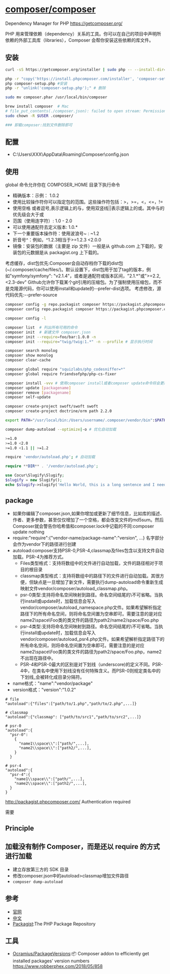 # [composer/composer](https://github.com/composer/composer)

Dependency Manager for PHP https://getcomposer.org/

PHP 用来管理依赖（dependency）关系的工具。你可以在自己的项目中声明所依赖的外部工具库（libraries），Composer 会帮你安装这些依赖的库文件。

## 安装

```sh
curl -sS https://getcomposer.org/installer | sudo php -- --install-dir=/usr/local/bin --filename=composer

php -r "copy('https://install.phpcomposer.com/installer', 'composer-setup.php');"
php composer-setup.php #安装
php -r "unlink('composer-setup.php');" # 删除

sudo mv composer.phar /usr/local/bin/composer

brew install composer  # Mac
# file_put_contents(./composer.json): failed to open stream: Permission denied
sudo chown -R $USER .composer/

### 卸载composer:找到文件删除即可
```

## 配置

* C:\Users\XXX\AppData\Roaming\Composer\config.json

## 使用

global 命令允许你在 COMPOSER_HOME 目录下执行命令

* 精确版本：示例： 1.0.2
* 使用比较操作符你可以指定包的范围。这些操作符包括：>，>=，<，<=，!=
* 使用空格 或者逗号,表示逻辑上的与，使用双竖线||表示逻辑上的或。其中与的优先级会大于或
* 范围（使用连字符）: 1.0 - 2.0
* 可以使用通配符去定义版本: 1.0.*
* 下一个重要版本操作符：使用波浪号~ : ~1.2
* 折音号^：例如，^1.2.3相当于>=1.2.3 <2.0.0
* 镜像：安装包的数据（主要是 zip 文件）一般是从 github.com 上下载的，安装包的元数据是从 packagist.org 上下载的。

考虑缓存，dist包优先:Composer会自动存档你下载的dist包(~/.composer/cache/files/)。默认设置下，dist包用于加了tag的版本，例如"symfony/symfony": "v2.1.4"，或者是通配符或版本区间，"2.1.*"或">=2.2,<2.3-dev"
Github允许你下载某个git引用的压缩包。为了强制使用压缩包，而不是克隆源代码，你可以使用install和update的--prefer-dist选项。
考虑修改，源代码优先:--prefer-source

```sh
composer config -g repo.packagist composer https://packagist.phpcomposer.com ## 全局配置国内镜像
composer config repo.packagist composer https://packagist.phpcomposer.com # project composer末尾添加

composer config -l

composer list  # 列出所有可用的命令
composer init  # 新建文件 composer.json
composer init --require=foo/bar:1.0.0 -n
composer init --require="twig/twig:1.*" -n --profile # 显示执行时间

composer search monolog
compsoer show monolog
composer clear-cache

composer global require "squizlabs/php_codesniffer=*"
composer global require friendsofphp/php-cs-fixer

composer install -vvv # 使用composer install或者composer update命令将会更新所有的扩展包
composer update [packagename]
composer remove [packagename]
composer self-update

composer create-project swoft/swoft swoft
composer create-project doctrine/orm path 2.2.0

export PATH="/usr/local/bin:/Users/username/.composer/vendor/bin":$PATH # 添加到全局文件

composer dump-autoload --optimize|-o # 优化自动加载

>=1.0
>=1.0 <2.0
>=1.0 <1.1 || >=1.2

require 'vendor/autoload.php'; # 自动加载
```

```php
require **DIR** . '/vendor/autoload.php';

use Cocur\Slugify\Slugify;
$slugify = new Slugify();
echo $slugify->slugify('Hello World, this is a long sentence and I need to make a slug from it!');
```

## package

* 如果你编辑了composer.json,如果你增加或更新了细节信息，比如库的描述、作者、更多参数，甚至仅仅增加了一个空格，都会改变文件的md5sum。然后Composer就会警告你哈希值和composer.lock中记载的不同:composer update nothing
* require:"require":{"vendor-name/package-name":"version", ...} 名字部分会作为vendor下的路径进行创建
* autoload:composer支持PSR-0,PSR-4,classmap及files包含以支持文件自动加载。PSR-4为推荐方式。
    * Files类型格式：支持将数组中的文件进行自动加载，文件的路径相对于项目的根目录
    * classmap类型格式：支持将数组中的路径下的文件进行自动加载。其很方便，但缺点是一旦增加了新文件，需要执行dump-autoload命令重新生成映射文件vendor/composer/autoload_classmap.php。
    * psr-0类型:支持将命名空间映射到路径。命名空间结尾的\\不可省略。当执行install或update时，加载信息会写入vendor/composer/autoload_namespace.php文件。如果希望解析指定路径下的所有命名空间，则将命名空间置为空串即可。需要注意的是对应name2\space\Foo类的类文件的路径为path2/name2/space/Foo.php
    * psr-4类型:支持将命名空间映射到路径。命名空间结尾的\\不可省略。当执行install或update时，加载信息会写入vendor/composer/autoload_psr4.php文件。如果希望解析指定路径下的所有命名空间，则将命名空间置为空串即可。需要注意的是对应name2\space\Foo类的类文件的路径为path2/space/Foo.php，name2不出现在路径中。
    * PSR-4和PSR-0最大的区别是对下划线（underscore)的定义不同。PSR-4中，在类名中使用下划线没有任何特殊含义。而PSR-0则规定类名中的下划线_会被转化成目录分隔符。
* name格式："name":"vendor/package"
* version格式："version":"1.0.2"

```
# file
"autoload":{"files":["path/to/1.php","path/to/2.php",...]}

# classmap
"autoload":{"classmap": ["path/to/src1","path/to/src2",...]}

# psr-0
"autoload":{
  "psr-0":
    {
      "name1\\space\\":["path/",...],
      "name2\\space\\":["path2/",...],
    }
  }

# psr-4
"autoload":{
  "psr-4":{
    "name1\\space\\":["path/",...],
    "name2\\space\\":["path2/",...],
  }
}
```

http://packagist.phpcomposer.com/  Authentication required

需要

## Principle

## 加载没有制作 Composer，而是还以 require 的方式进行加载

* 建立存放第三方的 SDK 目录
* 修改composer.json中的autoload>classmap增加文件路径
* `composer dump-autoload`

## 参考

* [官网](https://getcomposer.org/)
* [中文](https://www.phpcomposer.com/)
* [Packagist](https://packagist.org):The PHP Package Repository

## 工具

* [Ocramius/PackageVersions](https://github.com/Ocramius/PackageVersions):📦 Composer addon to efficiently get installed packages' version numbers
https://www.robberphex.com/2018/05/858
